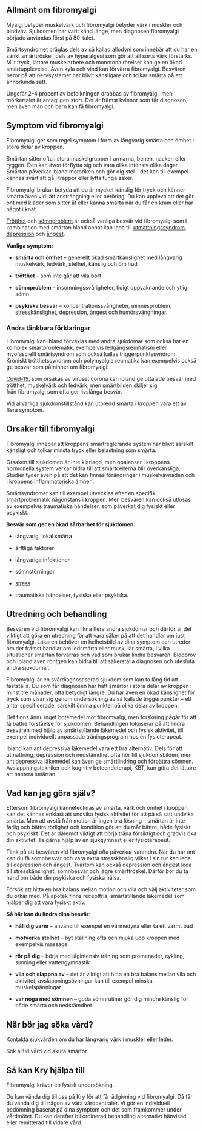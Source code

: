 Allmänt om fibromyalgi
----------------------

Myalgi betyder muskelvärk och fibromyalgi betyder värk i muskler och bindväv. Sjukdomen har varit känd länge, men diagnosen fibromyalgi började användas först på 80-talet.

Smärtsyndromet präglas dels av så kallad allodyni som innebär att du har en sänkt smärttröskel, dels av hyperalgesi som gör att all sorts värk förstärks. Milt tryck, lättare muskelarbete och monotona rörelser kan ge en ökad smärtupplevelse. Även kyla och vind kan förvärra fibromyalgi. Besvären beror på att nervsystemet har blivit känsligare och tolkar smärta på ett annorlunda sätt.

Ungefär 2–4 procent av befolkningen drabbas av fibromyalgi, men mörkertalet är antagligen stort. Det är främst kvinnor som får diagnosen, men även män och barn kan få fibromyalgi.

Symptom vid fibromyalgi
-----------------------

Fibromyalgi ger som regel symptom i form av långvarig smärta och ömhet i stora delar av kroppen.

Smärtan sitter ofta i stora muskelgrupper i armarna, benen, nacken eller ryggen. Den kan även förflytta sig och vara olika intensiv olika dagar. Smärtan påverkar ibland motoriken och gör dig stel – det kan till exempel kännas svårt att gå i trappor eller lyfta tunga saker.

Fibromyalgi brukar betyda att du är mycket känslig för tryck och känner smärta även vid lätt ansträngning eller beröring. Du kan uppleva att det gör ont med kläder som sitter åt eller känna smärta när du får en kram eller har något i knät.

[Trötthet](https://www.kry.se/fakta/ovrigt/trotthet/ "trotthet") och [sömnproblem](https://www.kry.se/fakta/psykiatri-och-psykologi/somnproblem/ "somnproblem") är också vanliga besvär vid fibromyalgi som i kombination med smärtan bland annat kan leda till [utmattningssyndrom](https://www.kry.se/fakta/psykiatri-och-psykologi/utmattningssyndrom/ "utmattningssyndrom"), [depression](https://www.kry.se/fakta/psykiatri-och-psykologi/depression-och-nedstamdhet/ "depression") och [ångest](https://www.kry.se/fakta/psykiatri-och-psykologi/angest-och-oro/ "angest").

**Vanliga symptom:**

*   **smärta och ömhet** – generellt ökad smärtkänslighet med långvarig muskelvärk, ledvärk, stelhet, känslig och öm hud
    
*   **trötthet** – som inte går att vila bort
    
*   **sömnproblem** – insomningssvårigheter, tidigt uppvaknande och ytlig sömn
    
*   **psykiska besvär** – koncentrationssvårigheter, minnesproblem, stresskänslighet, depression, ångest och humörsvängningar.
    

### **Andra tänkbara förklaringar**

Fibromyalgi kan ibland förväxlas med andra sjukdomar som också har en komplex smärtproblematik, exempelvis [ledgångsreumatism](https://www.kry.se/fakta/leder-muskler-och-skelett/reumatism/ "ledgangsreumatism") eller myofasciellt smärtsyndrom som också kallas triggerpunktssyndrom. Kroniskt trötthetssyndrom och polymyalgia reumatika kan exempelvis också ge besvär som påminner om fibromyalgi.

[Covid-19](https://www.kry.se/fakta/infektioner/coronavirus/ "covid-19"), som orsakas av viruset corona kan ibland ge uttalade besvär med trötthet, muskelvärk och ledvärk, men smärtbilden skiljer sig från fibromyalgi som ofta ger livslånga besvär.

Vid allvarliga sjukdomstillstånd kan utbredd smärta i kroppen vara ett av flera symptom.

Orsaker till fibromyalgi
------------------------

Fibromyalgi innebär att kroppens smärtreglerande system har blivit särskilt känsligt och tolkar minsta tryck eller belastning som smärta.

Orsaken till sjukdomen är inte klarlagd, men obalanser i kroppens hormonella system verkar bidra till att smärtcellerna blir överkänsliga. Studier tyder även på att det kan finnas förändringar i muskelvävnaden och i kroppens inflammatoriska ämnen.

Smärtsyndromet kan till exempel utvecklas efter en specifik smärtproblematik någonstans i kroppen. Men besvären kan också utlösas av exempelvis traumatiska händelser, som påverkat dig fysiskt eller psykiskt.

**Besvär som ger en ökad sårbarhet för sjukdomen:**

*   långvarig, lokal smärta
    
*   ärftliga faktorer
    
*   långvariga infektioner
    
*   sömnstörningar
    
*   [stress](https://www.kry.se/fakta/psykiatri-och-psykologi/stress/ "stress")
    
*   traumatiska händelser, fysiska eller psykiska.
    

Utredning och behandling
------------------------

Besvären vid fibromyalgi kan likna flera andra sjukdomar och därför är det viktigt att göra en utredning för att vara säker på att det handlar om just fibromyalgi. Läkaren behöver en helhetsbild av dina symptom och utreder om det främst handlar om ledsmärta eller muskulär smärta, i vilka situationer smärtan förvärras och vad som brukar lindra besvären. Blodprov och ibland även röntgen kan bidra till att säkerställa diagnosen och utesluta andra sjukdomar.

Fibromyalgi är en svårdiagnostiserad sjukdom som kan ta lång tid att fastställa. Du som får diagnosen har haft smärtor i stora delar av kroppen i minst tre månader, ofta betydligt längre. Du har även en ökad känslighet för tryck som visar sig genom undersökning av så kallade triggerpunkter ­– ett antal specificerade, särskilt ömma punkter på olika delar av kroppen.

Det finns ännu inget botemedel mot fibromyalgi, men forskning pågår för att få bättre förståelse för sjukdomen. Behandlingen fokuserar på att lindra besvären med hjälp av smärtstillande läkemedel och fysisk aktivitet, till exempel individuellt anpassade träningsprogram hos en fysioterapeut.

Ibland kan antidepressiva läkemedel vara ett bra alternativ. Dels för att utmattning, depression och nedstämdhet ofta hör till sjukdomsbilden, men antidepressiva läkemedel kan även ge smärtlindring och förbättra sömnen. Avslappningstekniker och kognitiv beteendeterapi, KBT, kan göra det lättare att hantera smärtan.

Vad kan jag göra själv?
-----------------------

Eftersom fibromyalgi kännetecknas av smärta, värk och ömhet i kroppen kan det kännas enklast att undvika fysisk aktivitet för att på så sätt undvika smärta. Men att avstå från motion är ingen bra lösning – smärtan är inte farlig och bättre rörlighet och kondition gör att du mår bättre, både fysiskt och psykiskt. Det är däremot viktigt att börja träna försiktigt och gradvis öka din aktivitet. Ta gärna hjälp av en sjukgymnast eller fysioterapeut.

Tänk på att besvären vid fibromyalgi ofta påverkar varandra. När du har ont kan du få sömnbesvär och vara extra stresskänslig vilket i sin tur kan leda till depression och ångest. Tvärtom kan också depression och ångest leda till stresskänslighet, sömnbesvär och lägre smärttröskel. Därför bör du ta hand om både din psykiska och fysiska hälsa.

Försök att hitta en bra balans mellan motion och vila och välj aktiviteter som du orkar med. På apotek finns receptfria, smärtstillande läkemedel som hjälper dig att vara fysiskt aktiv.

**Så här kan du lindra dina besvär:**

*   **håll dig varm** – använd till exempel en värmedyna eller ta ett varmt bad
    
*   **motverka stelhet** ­– byt ställning ofta och mjuka upp kroppen med exempelvis massage
    
*   **rör på dig** – börja med lågintensiv träning som promenader, cykling, simning eller vattengymnastik
    
*   **vila och slappna av** – det är viktigt att hitta en bra balans mellan vila och aktivitet, avslappningsövningar kan till exempel minska muskelspänningar
    
*   **var noga med sömnen** – goda sömnrutiner gör dig mindre känslig för både smärta och nedstämdhet.
    

När bör jag söka vård?
----------------------

Kontakta sjukvården om du har långvarig värk i muskler eller leder.

Sök alltid vård vid akuta smärtor.

Så kan Kry hjälpa till
----------------------

Fibromyalgi kräver en fysisk undersökning.

Du kan vända dig till oss på Kry för att få rådgivning vid fibromyalgi. Då får du vända dig till någon av våra vårdcentraler. Vi gör en individuell bedömning baserat på dina symptom och det som framkommer under vårdmötet. Du kan därefter bli ordinerad behandling alternativt hänvisad eller remitterad till vidare vård.